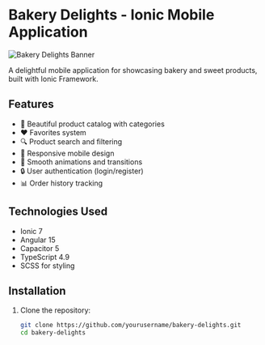 # Bakery Delights - Ionic Mobile Application

![Bakery Delights Banner](assets/images/banner.png)

A delightful mobile application for showcasing bakery and sweet products, built with Ionic Framework.

## Features

- 🍰 Beautiful product catalog with categories
- ❤️ Favorites system
- 🔍 Product search and filtering
- 📱 Responsive mobile design
- 🔄 Smooth animations and transitions
- 🔒 User authentication (login/register)
- 📊 Order history tracking

## Technologies Used

- Ionic 7
- Angular 15
- Capacitor 5
- TypeScript 4.9
- SCSS for styling

## Installation

1. Clone the repository:
   ```bash
   git clone https://github.com/yourusername/bakery-delights.git
   cd bakery-delights